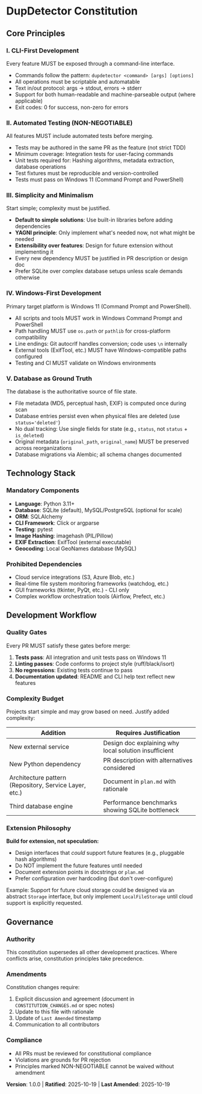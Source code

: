 # DupDetector Constitution

## Core Principles

### I. CLI-First Development

Every feature MUST be exposed through a command-line interface.

- Commands follow the pattern: `dupdetector <command> [args] [options]`
- All operations must be scriptable and automatable
- Text in/out protocol: args → stdout, errors → stderr
- Support for both human-readable and machine-parseable output (where applicable)
- Exit codes: 0 for success, non-zero for errors

### II. Automated Testing (NON-NEGOTIABLE)

All features MUST include automated tests before merging.

- Tests may be authored in the same PR as the feature (not strict TDD)
- Minimum coverage: Integration tests for user-facing commands
- Unit tests required for: Hashing algorithms, metadata extraction, database operations
- Test fixtures must be reproducible and version-controlled
- Tests must pass on Windows 11 (Command Prompt and PowerShell)

### III. Simplicity and Minimalism

Start simple; complexity must be justified.

- **Default to simple solutions**: Use built-in libraries before adding dependencies
- **YAGNI principle**: Only implement what's needed now, not what might be needed
- **Extensibility over features**: Design for future extension without implementing it
- Every new dependency MUST be justified in PR description or design doc
- Prefer SQLite over complex database setups unless scale demands otherwise

### IV. Windows-First Development

Primary target platform is Windows 11 (Command Prompt and PowerShell).

- All scripts and tools MUST work in Windows Command Prompt and PowerShell
- Path handling MUST use `os.path` or `pathlib` for cross-platform compatibility
- Line endings: Git autocrlf handles conversion; code uses `\n` internally
- External tools (ExifTool, etc.) MUST have Windows-compatible paths configured
- Testing and CI MUST validate on Windows environments

### V. Database as Ground Truth

The database is the authoritative source of file state.

- File metadata (MD5, perceptual hash, EXIF) is computed once during scan
- Database entries persist even when physical files are deleted (use `status='deleted'`)
- No dual tracking: Use single fields for state (e.g., `status`, not `status` + `is_deleted`)
- Original metadata (`original_path`, `original_name`) MUST be preserved across reorganizations
- Database migrations via Alembic; all schema changes documented

## Technology Stack

### Mandatory Components

- **Language**: Python 3.11+
- **Database**: SQLite (default), MySQL/PostgreSQL (optional for scale)
- **ORM**: SQLAlchemy
- **CLI Framework**: Click or argparse
- **Testing**: pytest
- **Image Hashing**: imagehash (PIL/Pillow)
- **EXIF Extraction**: ExifTool (external executable)
- **Geocoding**: Local GeoNames database (MySQL)

### Prohibited Dependencies

- Cloud service integrations (S3, Azure Blob, etc.)
- Real-time file system monitoring frameworks (watchdog, etc.)
- GUI frameworks (tkinter, PyQt, etc.) - CLI only
- Complex workflow orchestration tools (Airflow, Prefect, etc.)

## Development Workflow

### Quality Gates

Every PR MUST satisfy these gates before merge:

1. **Tests pass**: All integration and unit tests pass on Windows 11
2. **Linting passes**: Code conforms to project style (ruff/black/isort)
3. **No regressions**: Existing tests continue to pass
4. **Documentation updated**: README and CLI help text reflect new features

### Complexity Budget

Projects start simple and may grow based on need. Justify added complexity:

| Addition | Requires Justification |
|----------|------------------------|
| New external service | Design doc explaining why local solution insufficient |
| New Python dependency | PR description with alternatives considered |
| Architecture pattern (Repository, Service Layer, etc.) | Document in `plan.md` with rationale |
| Third database engine | Performance benchmarks showing SQLite bottleneck |

### Extension Philosophy

**Build for extension, not speculation:**

- Design interfaces that *could* support future features (e.g., pluggable hash algorithms)
- Do NOT implement the future features until needed
- Document extension points in docstrings or `plan.md`
- Prefer configuration over hardcoding (but don't over-configure)

Example: Support for future cloud storage could be designed via an abstract `Storage` interface, but only implement `LocalFileStorage` until cloud support is explicitly requested.

## Governance

### Authority

This constitution supersedes all other development practices. Where conflicts arise, constitution principles take precedence.

### Amendments

Constitution changes require:

1. Explicit discussion and agreement (document in `CONSTITUTION_CHANGES.md` or spec notes)
2. Update to this file with rationale
3. Update of `Last Amended` timestamp
4. Communication to all contributors

### Compliance

- All PRs must be reviewed for constitutional compliance
- Violations are grounds for PR rejection
- Principles marked NON-NEGOTIABLE cannot be waived without amendment

**Version**: 1.0.0 | **Ratified**: 2025-10-19 | **Last Amended**: 2025-10-19
